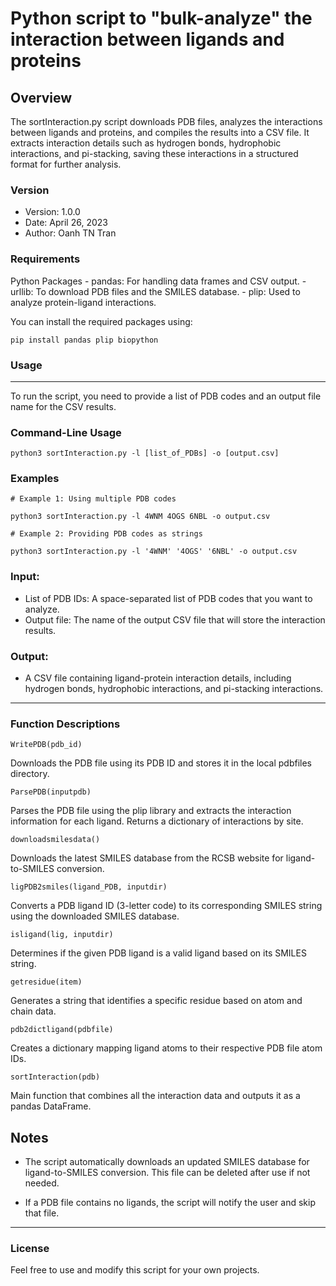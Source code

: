 # Python script to "bulk-analyze" the interaction between ligands and proteins

## Overview
The sortInteraction.py script downloads PDB files, analyzes the interactions between ligands and proteins, and compiles the results into a CSV file. It extracts interaction details such as hydrogen bonds, hydrophobic interactions, and pi-stacking, saving these interactions in a structured format for further analysis.

### Version
- Version: 1.0.0
- Date: April 26, 2023
- Author: Oanh TN Tran
### Requirements
Python Packages
    - pandas: For handling data frames and CSV output.
    - urllib: To download PDB files and the SMILES database.
    - plip: Used to analyze protein-ligand interactions.


You can install the required packages using:

``` pip install pandas plip biopython ```

### Usage
---
To run the script, you need to provide a list of PDB codes and an output file name for the CSV results.

### Command-Line Usage
``` python3 sortInteraction.py -l [list_of_PDBs] -o [output.csv]  ```

### Examples
    
    # Example 1: Using multiple PDB codes

    python3 sortInteraction.py -l 4WNM 4OGS 6NBL -o output.csv 

    # Example 2: Providing PDB codes as strings

    python3 sortInteraction.py -l '4WNM' '4OGS' '6NBL' -o output.csv 

### Input:
- List of PDB IDs: A space-separated list of PDB codes that you want to analyze.
- Output file: The name of the output CSV file that will store the interaction results.
### Output:
- A CSV file containing ligand-protein interaction details, including hydrogen bonds, hydrophobic interactions, and pi-stacking interactions.
-----

### Function Descriptions
``` WritePDB(pdb_id) ```

Downloads the PDB file using its PDB ID and stores it in the local pdbfiles directory.

```ParsePDB(inputpdb)```

Parses the PDB file using the plip library and extracts the interaction information for each ligand. Returns a dictionary of interactions by site.

```downloadsmilesdata()```

Downloads the latest SMILES database from the RCSB website for ligand-to-SMILES conversion.

```ligPDB2smiles(ligand_PDB, inputdir)```

Converts a PDB ligand ID (3-letter code) to its corresponding SMILES string using the downloaded SMILES database.

```isligand(lig, inputdir)```

Determines if the given PDB ligand is a valid ligand based on its SMILES string.

```getresidue(item)```

Generates a string that identifies a specific residue based on atom and chain data.

```pdb2dictligand(pdbfile)```

Creates a dictionary mapping ligand atoms to their respective PDB file atom IDs.

```sortInteraction(pdb)```

Main function that combines all the interaction data and outputs it as a pandas DataFrame.

## Notes
- The script automatically downloads an updated SMILES database for ligand-to-SMILES conversion. This file can be deleted after use if not needed.

- If a PDB file contains no ligands, the script will notify the user and skip that file.
---
### License
Feel free to use and modify this script for your own projects.
